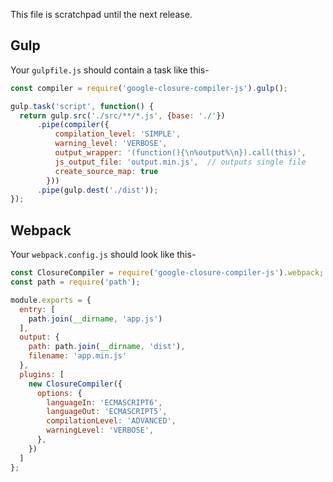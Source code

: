 This file is scratchpad until the next release.

## Gulp

Your `gulpfile.js` should contain a task like this-

```js
const compiler = require('google-closure-compiler-js').gulp();

gulp.task('script', function() {
  return gulp.src('./src/**/*.js', {base: './'})
      .pipe(compiler({
          compilation_level: 'SIMPLE',
          warning_level: 'VERBOSE',
          output_wrapper: '(function(){\n%output%\n}).call(this)',
          js_output_file: 'output.min.js',  // outputs single file
          create_source_map: true
        }))
      .pipe(gulp.dest('./dist'));
});
```

## Webpack

Your `webpack.config.js` should look like this-

```js
const ClosureCompiler = require('google-closure-compiler-js').webpack;
const path = require('path');

module.exports = {
  entry: [
    path.join(__dirname, 'app.js')
  ],
  output: {
    path: path.join(__dirname, 'dist'),
    filename: 'app.min.js'
  },
  plugins: [
    new ClosureCompiler({
      options: {
        languageIn: 'ECMASCRIPT6',
        languageOut: 'ECMASCRIPT5',
        compilationLevel: 'ADVANCED',
        warningLevel: 'VERBOSE',
      },
    })
  ]
};
```
